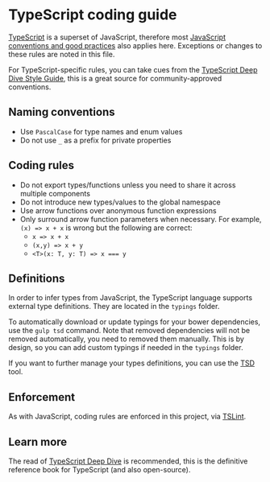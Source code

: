 # TypeScript coding guide

[TypeScript](http://www.typescriptlang.org) is a superset of JavaScript, therefore most
[JavaScript conventions and good practices](javascript.md) also applies here. Exceptions or changes to these rules
are noted in this file.

For TypeScript-specific rules, you can take cues from the
[TypeScript Deep Dive Style Guide](https://basarat.gitbooks.io/typescript/content/docs/styleguide/styleguide.html),
this is a great source for community-approved conventions.

## Naming conventions

- Use `PascalCase` for type names and enum values
- Do not use `_` as a prefix for private properties

## Coding rules

- Do not export types/functions unless you need to share it across multiple components
- Do not introduce new types/values to the global namespace
- Use arrow functions over anonymous function expressions
- Only surround arrow function parameters when necessary. 
  For example, `(x) => x + x` is wrong but the following are correct:
  * `x => x + x`
  * `(x,y) => x + y`
  * `<T>(x: T, y: T) => x === y`

## Definitions

In order to infer types from JavaScript, the TypeScript language supports external type definitions. They are located
in the `typings` folder.

To automatically download or update typings for your bower dependencies, use the `gulp tsd` command. Note that removed
dependencies will not be removed automatically, you need to removed them manually. This is by design, so you can add
custom typings if needed in the `typings` folder.

If you want to further manage your types definitions, you can use the [TSD](https://github.com/Definitelytyped/tsd)
tool.

## Enforcement

As with JavaScript, coding rules are enforced in this project, via [TSLint](https://github.com/palantir/tslint).

## Learn more

The read of [TypeScript Deep Dive](https://basarat.gitbooks.io/typescript) is recommended, this is the definitive
reference book for TypeScript (and also open-source).
